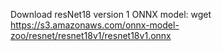 Download resNet18 version 1 ONNX model:
wget https://s3.amazonaws.com/onnx-model-zoo/resnet/resnet18v1/resnet18v1.onnx
